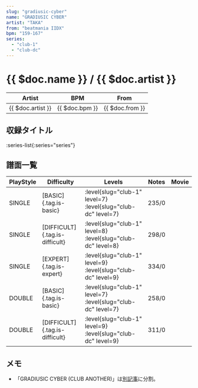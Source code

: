 ```yaml
---
slug: "gradiusic-cyber"
name: "GRADIUSIC CYBER"
artist: "TAKA"
from: "beatmania IIDX"
bpm: "159-167"
series:
  - "club-1"
  - "club-dc"
---
```


# {{ $doc.name }} / {{ $doc.artist }}

|Artist|BPM|From|
|------|---|----|
|{{ $doc.artist }}|{{ $doc.bpm }}|{{ $doc.from }}|

## 収録タイトル

:series-list{:series="series"}

## 譜面一覧

|PlayStyle|Difficulty|Levels|Notes|Movie|
|---------|----------|------|-----|-----|
|SINGLE|[BASIC]{.tag.is-basic}|<div class="field is-grouped is-grouped-multiline"> :level{slug="club-1" level=7} :level{slug="club-dc" level=7}</div>|235/0||
|SINGLE|[DIFFICULT]{.tag.is-difficult}|<div class="field is-grouped is-grouped-multiline"> :level{slug="club-1" level=8} :level{slug="club-dc" level=8}</div>|298/0||
|SINGLE|[EXPERT]{.tag.is-expert}|<div class="field is-grouped is-grouped-multiline"> :level{slug="club-1" level=9} :level{slug="club-dc" level=9}</div>|334/0||
|DOUBLE|[BASIC]{.tag.is-basic}|<div class="field is-grouped is-grouped-multiline"> :level{slug="club-1" level=7} :level{slug="club-dc" level=7}</div>|258/0||
|DOUBLE|[DIFFICULT]{.tag.is-difficult}|<div class="field is-grouped is-grouped-multiline"> :level{slug="club-1" level=9} :level{slug="club-dc" level=9}</div>|311/0||

## メモ

- 「GRADIUSIC CYBER (CLUB ANOTHER)」は[別記事](/songs/gradiusic-cyber-another)に分割。
